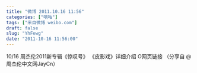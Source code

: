 ```yaml
---
title: "微博 2011.10.16 11:56"
categories: ["嘀咕"]
tags: ["来自微博 weibo.com"]
draft: false
slug: "YhFewg"
date: "2011-10-16 11:56:00"
---
```


<p>10/16 周杰伦2011新专辑《惊叹号》 《皮影戏》详细介绍 O网页链接  （分享自 @周杰伦中文网JayCn） ​​​​</p>
